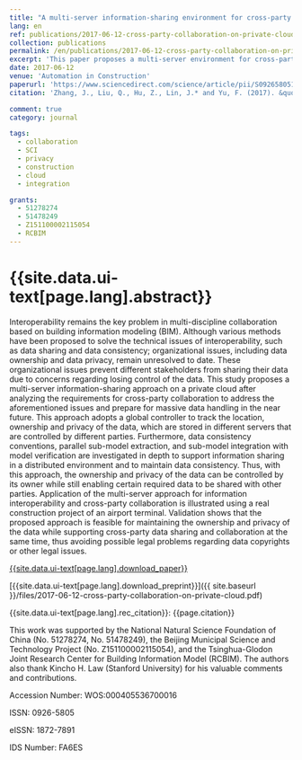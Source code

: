```yaml
---
title: "A multi-server information-sharing environment for cross-party collaboration on a private cloud"
lang: en
ref: publications/2017-06-12-cross-party-collaboration-on-private-cloud
collection: publications
permalink: /en/publications/2017-06-12-cross-party-collaboration-on-private-cloud
excerpt: 'This paper proposes a multi-server environment for cross-party collaboration with special concern on data ownership and privacy.'
date: 2017-06-12
venue: 'Automation in Construction'
paperurl: 'https://www.sciencedirect.com/science/article/pii/S0926580517302042'
citation: 'Zhang, J., Liu, Q., Hu, Z., Lin, J.* and Yu, F. (2017). &quot;A multi-server information-sharing environment for cross-party collaboration on a private cloud&quot; <i>Automation in Construction</i>. 81: 180-195. doi: 10.1016/j.autcon.2017.06.021'

comment: true
category: journal

tags: 
  - collaboration
  - SCI
  - privacy
  - construction
  - cloud
  - integration

grants:
  - 51278274
  - 51478249
  - Z151100002115054
  - RCBIM
---
```



{{site.data.ui-text[page.lang].abstract}}
====

Interoperability remains the key problem in multi-discipline collaboration based on building information modeling (BIM). Although various methods have been proposed to solve the technical issues of interoperability, such as data sharing and data consistency; organizational issues, including data ownership and data privacy, remain unresolved to date. These organizational issues prevent different stakeholders from sharing their data due to concerns regarding losing control of the data. This study proposes a multi-server information-sharing approach on a private cloud after analyzing the requirements for cross-party collaboration to address the aforementioned issues and prepare for massive data handling in the near future. This approach adopts a global controller to track the location, ownership and privacy of the data, which are stored in different servers that are controlled by different parties. Furthermore, data consistency conventions, parallel sub-model extraction, and sub-model integration with model verification are investigated in depth to support information sharing in a distributed environment and to maintain data consistency. Thus, with this approach, the ownership and privacy of the data can be controlled by its owner while still enabling certain required data to be shared with other parties. Application of the multi-server approach for information interoperability and cross-party collaboration is illustrated using a real construction project of an airport terminal. Validation shows that the proposed approach is feasible for maintaining the ownership and privacy of the data while supporting cross-party data sharing and collaboration at the same time, thus avoiding possible legal problems regarding data copyrights or other legal issues.

[{{site.data.ui-text[page.lang].download_paper}}](https://www.sciencedirect.com/science/article/pii/S0926580517302042)

[{{site.data.ui-text[page.lang].download_preprint}}]({{ site.baseurl }}/files/2017-06-12-cross-party-collaboration-on-private-cloud.pdf)

{{site.data.ui-text[page.lang].rec_citation}}: {{page.citation}}

This work was supported by the National Natural Science Foundation of China (No. 51278274, No. 51478249), the Beijing Municipal Science and Technology Project (No. Z151100002115054), and the Tsinghua-Glodon Joint Research Center for Building Information Model (RCBIM). The authors also thank Kincho H. Law (Stanford University) for his valuable comments and contributions.

Accession Number: WOS:000405536700016

ISSN: 0926-5805

eISSN: 1872-7891

IDS Number: FA6ES